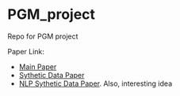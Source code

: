 # PGM_project
Repo for PGM project

Paper Link: 
- [Main Paper](http://proceedings.mlr.press/v124/veitch20a/veitch20a.pdf)
- [Sythetic Data Paper](https://github.com/QuantLet/DataGenerationForCausalInference)
- [NLP Sythetic Data Paper](https://arxiv.org/pdf/2102.05638.pdf). Also, interesting idea